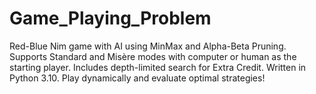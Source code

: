 # Game_Playing_Problem
Red-Blue Nim game with AI using MinMax and Alpha-Beta Pruning. Supports Standard and Misère modes with computer or human as the starting player. Includes depth-limited search for Extra Credit. Written in Python 3.10. Play dynamically and evaluate optimal strategies!
